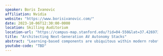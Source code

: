 ```yaml
---
speaker: Boris Ivanovic
affiliation: Nvidia
website: "https://www.borisivanovic.com/"
date: 2023-10-06T12:30:00-0000
location: Skilling Auditorium
location-url: "https://campus-map.stanford.edu/?id=04-550&lat=37.42697371527761&lng=-122.17280664808126&zoom=18"
title: "Architecting Next-Generation AV Autonomy Stacks"
abstract: "Learning-based components are ubiquitous within modern robotic autonomy stacks. However, many of these components are not being utilized to their fullest potential, with training and evaluation schemes that are agnostic to their eventual downstream tasks. In this talk, I will present next-generation autonomy stack architectures that treat learning and differentiability as first-class citizens, enabling training and evaluation with respect to downstream tasks without sacrificing interpretability, as well as methods for evaluating and generalizing them. Towards this end, I will present some of our recent research efforts, broadly spanning the topics of information representation and uncertainty propagation, simulation, and domain generalization."
youtube-code: "TBD"
---
```


